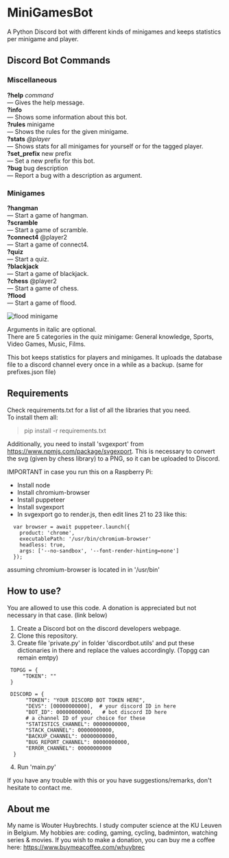 # MiniGamesBot

A Python Discord bot with different kinds of minigames and keeps statistics per minigame and player.


## Discord Bot Commands

### Miscellaneous

**?help** *command*  
  —  Gives the help message.  
**?info**  
  —  Shows some information about this bot.  
**?rules** minigame  
  —  Shows the rules for the given minigame.  
**?stats** *@player*  
  —  Shows stats for all minigames for yourself or for the tagged player.  
**?set_prefix** new prefix  
  —  Set a new prefix for this bot.  
**?bug** bug description  
  —  Report a bug with a description as argument.  

### Minigames

**?hangman**  
  —  Start a game of hangman.  
**?scramble**   
  —  Start a game of scramble.  
**?connect4**  @player2  
  —  Start a game of connect4.  
**?quiz**   
  —  Start a quiz.  
**?blackjack**   
  —  Start a game of blackjack.  
**?chess** @player2  
  —  Start a game of chess.  
**?flood**  
  —  Start a game of flood.  

![flood minigame](https://raw.githubusercontent.com/whuybrec/MiniGamesBot/master/images/flood.png)

Arguments in italic  are optional.  
There are 5 categories in the quiz minigame: General knowledge, Sports, Video Games, Music, Films.

This bot keeps statistics for players and minigames. 
It uploads the database file to a discord channel every once in a while as a backup. (same for prefixes.json file)

## Requirements

Check requirements.txt for a list of all the libraries that you need.  
To install them all:

> pip install -r requirements.txt

Additionally, you need to install 'svgexport' from https://www.npmjs.com/package/svgexport.
This is necessary to convert the svg (given by chess library) to a PNG, so it can be uploaded to Discord.

IMPORTANT in case you run this on a Raspberry Pi:
- Install node
- Install chromium-browser
- Install puppeteer
- Install svgexport
- In svgexport go to render.js, then edit lines 21 to 23 like this:
```
  var browser = await puppeteer.launch({
    product: 'chrome',
    executablePath: '/usr/bin/chromium-browser'
    headless: true,
    args: ['--no-sandbox', '--font-render-hinting=none']
  });
```
assuming chromium-browser is located in in '/usr/bin'


## How to use?

You are allowed to use this code. A donation is appreciated but not necessary in that case. (link below)
1. Create a Discord bot on the discord developers webpage.
2. Clone this repository.
3. Create file 'private.py' in folder 'discordbot.utils' and put these dictionaries in there and replace the values accordingly. (Topgg can remain emtpy)
```
 TOPGG = {  
     "TOKEN": ""  
 }  
 
 DISCORD = {  
      "TOKEN": "YOUR DISCORD BOT TOKEN HERE",  
      "DEVS": [00000000000],  # your discord ID in here  
      "BOT_ID": 00000000000,   # bot discord ID here  
      # a channel ID of your choice for these
      "STATISTICS_CHANNEL": 00000000000,
      "STACK_CHANNEL": 00000000000,
      "BACKUP_CHANNEL": 00000000000,
      "BUG_REPORT_CHANNEL": 00000000000,
      "ERROR_CHANNEL": 00000000000
  }
```
4. Run 'main.py'

If you have any trouble with this or you have suggestions/remarks, don't hesitate to contact me.

## About me

My name is Wouter Huybrechts. I study computer science at the KU Leuven in Belgium.
My hobbies are: coding, gaming, cycling, badminton, watching series & movies.
If you wish to make a donation, you can buy me a coffee here: https://www.buymeacoffee.com/whuybrec

